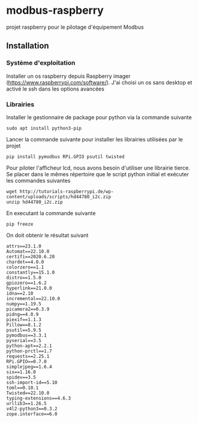 
# modbus-raspberry
projet raspberry pour le pilotage d'équipement Modbus

## Installation

### Système d'exploitation 

Installer un os raspberry depuis Raspberry imager (https://www.raspberrypi.com/software/). J'ai choisi un os sans desktop et activé le ssh dans les options avancées

### Librairies

Installer le gestionnaire de package pour python via la commande suivante

    sudo apt install python3-pip
   
   Lancer la commande suivante pour installer les librairies utilisées par le projet
   

    pip install pymodbus RPi.GPIO psutil twisted

Pour piloter l'afficheur lcd, nous avons besoin d'utiliser une librairie tierce. Se placer dans le mêmes répertoire que le script python initial et exécuter les commandes suivantes 

    wget http://tutorials-raspberrypi.de/wp-content/uploads/scripts/hd44780_i2c.zip
    unzip hd44780_i2c.zip

En executant la commande suivante 

    pip freeze
On doit obtenir le résultat suivant 
    
    attrs==23.1.0
    Automat==22.10.0
    certifi==2020.6.20
    chardet==4.0.0
    colorzero==1.1
    constantly==15.1.0
    distro==1.5.0
    gpiozero==1.6.2
    hyperlink==21.0.0
    idna==2.10
    incremental==22.10.0
    numpy==1.19.5
    picamera2==0.3.9
    pidng==4.0.9
    piexif==1.1.3
    Pillow==8.1.2
    psutil==5.9.5
    pymodbus==3.3.1
    pyserial==3.5
    python-apt==2.2.1
    python-prctl==1.7
    requests==2.25.1
    RPi.GPIO==0.7.0
    simplejpeg==1.6.4
    six==1.16.0
    spidev==3.5
    ssh-import-id==5.10
    toml==0.10.1
    Twisted==22.10.0
    typing-extensions==4.6.3
    urllib3==1.26.5
    v4l2-python3==0.3.2
    zope.interface==6.0


